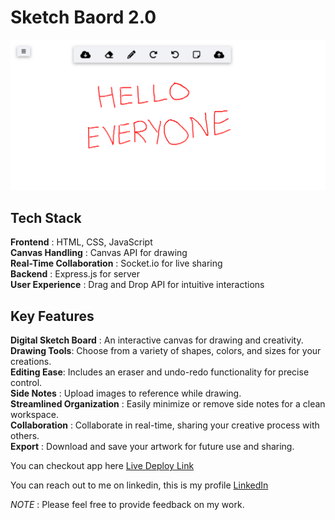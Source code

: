 # Sketch Baord 2.0


![Sketch Board App](sketch-board-ss.png)

## Tech Stack
**Frontend** : HTML, CSS, JavaScript <br>
**Canvas Handling** : Canvas API for drawing <br>
**Real-Time Collaboration** : Socket.io for live sharing <br>
**Backend** : Express.js for server <br>
**User Experience** : Drag and Drop API for intuitive interactions

## Key Features
**Digital Sketch Board** : An interactive canvas for drawing and creativity. <br>
**Drawing Tools**: Choose from a variety of shapes, colors, and sizes for your creations. <br>
**Editing Ease**: Includes an eraser and undo-redo functionality for precise control. <br>
**Side Notes** : Upload images to reference while drawing. <br>
**Streamlined Organization** : Easily minimize or remove side notes for a clean workspace. <br>
**Collaboration** : Collaborate in real-time, sharing your creative process with others. <br>
**Export** : Download and save your artwork for future use and sharing. <br>

You can checkout app here [Live Deploy Link](https://sketch-board-sfvz.onrender.com/)

You can reach out to me on linkedin, this is my profile [LinkedIn](https://www.linkedin.com/in/kapil-kharera-191b83245/)

*NOTE* : Please feel free to provide feedback on my work.
